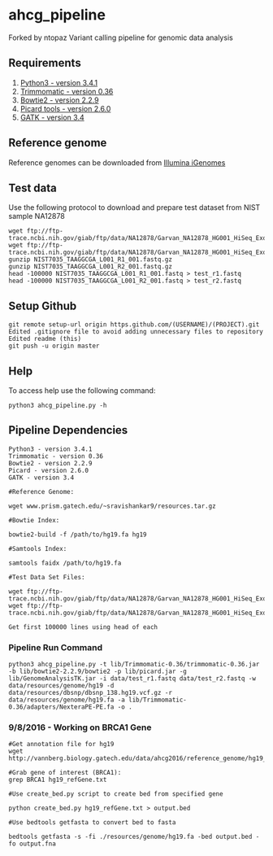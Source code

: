 # ahcg_pipeline
Forked by ntopaz
Variant calling pipeline for genomic data analysis

## Requirements

1. [Python3 - version 3.4.1](https://www.python.org/download/releases/3.4.1/)
2. [Trimmomatic - version 0.36](http://www.usadellab.org/cms/uploads/supplementary/Trimmomatic/Trimmomatic-0.36.zip)
3. [Bowtie2 - version 2.2.9](https://sourceforge.net/projects/bowtie-bio/files/bowtie2/2.2.9/)
4. [Picard tools - version 2.6.0](https://github.com/broadinstitute/picard/releases/download/2.6.0/picard.jar)
5. [GATK - version 3.4](https://software.broadinstitute.org/gatk/download/)

## Reference genome

Reference genomes can be downloaded from [Illumina iGenomes](http://support.illumina.com/sequencing/sequencing_software/igenome.html)

## Test data

Use the following protocol to download and prepare test dataset from NIST sample NA12878

```{sh}
wget ftp://ftp-trace.ncbi.nih.gov/giab/ftp/data/NA12878/Garvan_NA12878_HG001_HiSeq_Exome/NIST7035_TAAGGCGA_L001_R1_001.fastq.gz
wget ftp://ftp-trace.ncbi.nih.gov/giab/ftp/data/NA12878/Garvan_NA12878_HG001_HiSeq_Exome/NIST7035_TAAGGCGA_L001_R2_001.fastq.gz
gunzip NIST7035_TAAGGCGA_L001_R1_001.fastq.gz
gunzip NIST7035_TAAGGCGA_L001_R2_001.fastq.gz
head -100000 NIST7035_TAAGGCGA_L001_R1_001.fastq > test_r1.fastq
head -100000 NIST7035_TAAGGCGA_L001_R2_001.fastq > test_r2.fastq
```


## Setup Github
```{sh}
git remote setup-url origin https.github.com/(USERNAME)/(PROJECT).git
Edited .gitignore file to avoid adding unnecessary files to repository
Edited readme (this)
git push -u origin master 
```


## Help

To access help use the following command:

```{sh}
python3 ahcg_pipeline.py -h
```


## Pipeline Dependencies
```{sh}
Python3 - version 3.4.1
Trimmomatic - version 0.36
Bowtie2 - version 2.2.9
Picard - version 2.6.0
GATK - version 3.4

#Reference Genome:
 
wget www.prism.gatech.edu/~sravishankar9/resources.tar.gz

#Bowtie Index: 

bowtie2-build -f /path/to/hg19.fa hg19

#Samtools Index:

samtools faidx /path/to/hg19.fa

#Test Data Set Files:

wget ftp://ftp-trace.ncbi.nih.gov/giab/ftp/data/NA12878/Garvan_NA12878_HG001_HiSeq_Exome/NIST7035_TAAGGCGA_L001_R1_001.fastq.gz
wget ftp://ftp-trace.ncbi.nih.gov/giab/ftp/data/NA12878/Garvan_NA12878_HG001_HiSeq_Exome/NIST7035_TAAGGCGA_L001_R2_001.fastq.gz

Get first 100000 lines using head of each

```

### Pipeline Run Command

```{sh}
python3 ahcg_pipeline.py -t lib/Trimmomatic-0.36/trimmomatic-0.36.jar -b lib/bowtie2-2.2.9/bowtie2 -p lib/picard.jar -g lib/GenomeAnalysisTK.jar -i data/test_r1.fastq data/test_r2.fastq -w data/resources/genome/hg19 -d data/resources/dbsnp/dbsnp_138.hg19.vcf.gz -r data/resources/genome/hg19.fa -a lib/Trimmomatic-0.36/adapters/NexteraPE-PE.fa -o .
```

### 9/8/2016 - Working on BRCA1 Gene  ###
```{sh}
#Get annotation file for hg19
wget http://vannberg.biology.gatech.edu/data/ahcg2016/reference_genome/hg19_refGene.txt

#Grab gene of interest (BRCA1):
grep BRCA1 hg19_refGene.txt

#Use create_bed.py script to create bed from specified gene

python create_bed.py hg19_refGene.txt > output.bed

#Use bedtools getfasta to convert bed to fasta

bedtools getfasta -s -fi ./resources/genome/hg19.fa -bed output.bed -fo output.fna

```



